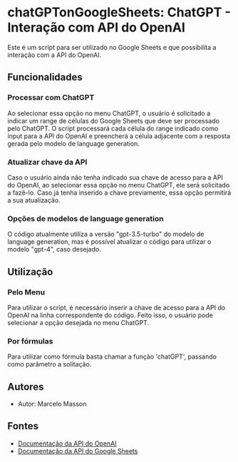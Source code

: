 # chatGPTonGoogleSheets: ChatGPT - Interação com API do OpenAI

Este é um script para ser utilizado no Google Sheets e que possibilita a interação com a API do OpenAI.

## Funcionalidades

### Processar com ChatGPT

Ao selecionar essa opção no menu ChatGPT, o usuário é solicitado a indicar um range de células do Google Sheets que deve ser processado pelo ChatGPT. O script processará cada célula do range indicado como input para a API do OpenAI e preencherá a célula adjacente com a resposta gerada pelo modelo de language generation.

### Atualizar chave da API

Caso o usuário ainda não tenha indicado sua chave de acesso para a API do OpenAI, ao selecionar essa opção no menu ChatGPT, ele será solicitado a fazê-lo. Caso já tenha inserido a chave previamente, essa opção permitirá a sua atualização.

### Opções de modelos de language generation

O código atualmente utiliza a versão "gpt-3.5-turbo" do modelo de language generation, mas é possível atualizar o código para utilizar o modelo "gpt-4", caso desejado.

## Utilização

### Pelo Menu

Para utilizar o script, é necessário inserir a chave de acesso para a API do OpenAI na linha correspondente do código. Feito isso, o usuário pode selecionar a opção desejada no menu ChatGPT.

### Por fórmulas

Para utilizar como fórmula basta chamar a função 'chatGPT', passando como parâmetro a solitação.

## Autores

- Autor: Marcelo Masson

## Fontes

- [Documentação da API do OpenAI](https://beta.openai.com/docs/)
- [Documentação da API do Google Sheets](https://developers.google.com/apps-script/reference/spreadsheet)
